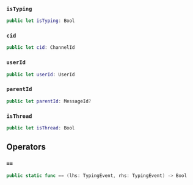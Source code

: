 
### `isTyping`

``` swift
public let isTyping: Bool
```

### `cid`

``` swift
public let cid: ChannelId
```

### `userId`

``` swift
public let userId: UserId
```

### `parentId`

``` swift
public let parentId: MessageId?
```

### `isThread`

``` swift
public let isThread: Bool
```

## Operators

### `==`

``` swift
public static func == (lhs: TypingEvent, rhs: TypingEvent) -> Bool 
